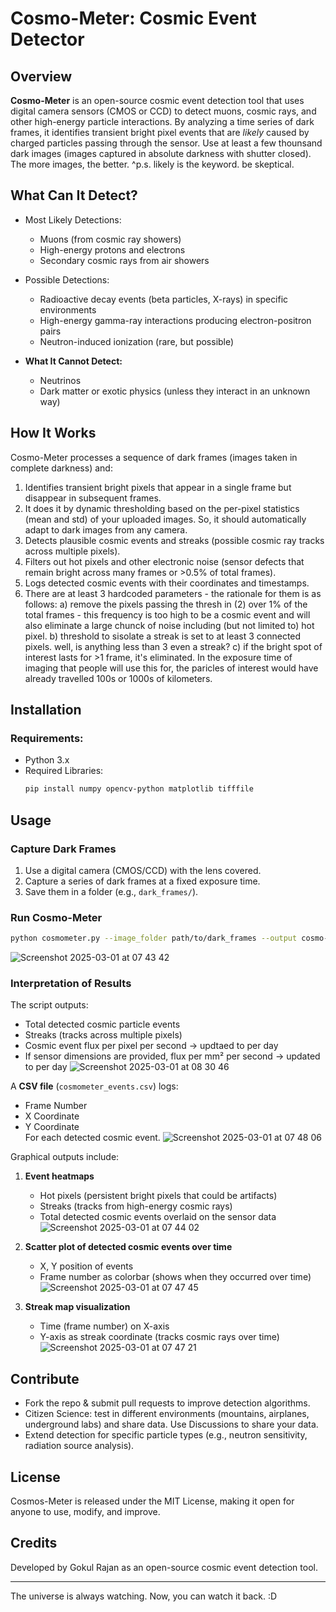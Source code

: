 # Cosmo-Meter: Cosmic Event Detector

## Overview
**Cosmo-Meter** is an open-source cosmic event detection tool that uses digital camera sensors (CMOS or CCD) to detect muons, cosmic rays, and other high-energy particle interactions. By analyzing a time series of dark frames, it identifies transient bright pixel events that are _likely_ caused by charged particles passing through the sensor. Use at least a few thounsand dark images (images captured in absolute darkness with shutter closed). The more images, the better.
^p.s. likely is the keyword. be skeptical.

## What Can It Detect?
- Most Likely Detections:
  - Muons (from cosmic ray showers)
  - High-energy protons and electrons
  - Secondary cosmic rays from air showers
    
- Possible Detections:
  - Radioactive decay events (beta particles, X-rays) in specific environments
  - High-energy gamma-ray interactions producing electron-positron pairs
  - Neutron-induced ionization (rare, but possible)

- **What It Cannot Detect:**
  - Neutrinos
  - Dark matter or exotic physics (unless they interact in an unknown way)

## How It Works
Cosmo-Meter processes a sequence of dark frames (images taken in complete darkness) and:
1. Identifies transient bright pixels that appear in a single frame but disappear in subsequent frames.
2. It does it by dynamic thresholding based on the per-pixel statistics (mean and std) of your uploaded images. So, it should automatically adapt to dark images from any camera.
3. Detects plausible cosmic events and streaks (possible cosmic ray tracks across multiple pixels).
4. Filters out hot pixels and other electronic noise (sensor defects that remain bright across many frames or >0.5% of total frames).
5. Logs detected cosmic events with their coordinates and timestamps.
6. There are at least 3 hardcoded parameters - the rationale for them is as follows: a) remove the pixels passing the thresh in (2) over 1% of the total frames - this frequency is too high to be a cosmic event and will also eliminate a large chunck of noise including (but not limited to) hot pixel. b) threshold to sisolate a streak is set to at least 3 connected pixels. well, is anything less than 3 even a streak? c) if the bright spot of interest lasts for >1 frame, it's eliminated. In the exposure time of imaging that people will use this for, the paricles of interest would have already travelled 100s or 1000s of kilometers.

## Installation
### Requirements:
- Python 3.x
- Required Libraries:
  ```bash
  pip install numpy opencv-python matplotlib tifffile
  ```

## Usage
### Capture Dark Frames
1. Use a digital camera (CMOS/CCD) with the lens covered.
2. Capture a series of dark frames at a fixed exposure time.
3. Save them in a folder (e.g., `dark_frames/`).

### Run Cosmo-Meter
```bash
python cosmometer.py --image_folder path/to/dark_frames --output cosmo-meter_events.csv
```
![Screenshot 2025-03-01 at 07 43 42](https://github.com/user-attachments/assets/fdcc0b1a-17d7-4db5-9d60-0a23f788a94d)


### Interpretation of Results
The script outputs:  
- Total detected cosmic particle events  
- Streaks (tracks across multiple pixels)  
- Cosmic event flux per pixel per second -> updtaed to per day
- If sensor dimensions are provided, flux per mm² per second -> updated to per day
![Screenshot 2025-03-01 at 08 30 46](https://github.com/user-attachments/assets/30159d5c-a7e1-43d0-b097-a69b838a9748)



A **CSV file** (`cosmometer_events.csv`) logs:  
- Frame Number  
- X Coordinate  
- Y Coordinate  
For each detected cosmic event.
![Screenshot 2025-03-01 at 07 48 06](https://github.com/user-attachments/assets/926e4b79-8fff-495e-98a3-4f54bebac4dc)


Graphical outputs include:  

1. **Event heatmaps**  
   - Hot pixels (persistent bright pixels that could be artifacts)  
   - Streaks (tracks from high-energy cosmic rays)  
   - Total detected cosmic events overlaid on the sensor data
     ![Screenshot 2025-03-01 at 07 44 02](https://github.com/user-attachments/assets/5a23bde7-52e8-481d-84b4-e5952b8de075)


2. **Scatter plot of detected cosmic events over time**  
   - X, Y position of events  
   - Frame number as colorbar (shows when they occurred over time)
     ![Screenshot 2025-03-01 at 07 47 45](https://github.com/user-attachments/assets/5dd270e6-785e-4abb-96b6-d500bd08b5ca)


3. **Streak map visualization**  
   - Time (frame number) on X-axis  
   - Y-axis as streak coordinate (tracks cosmic rays over time)
     ![Screenshot 2025-03-01 at 07 47 21](https://github.com/user-attachments/assets/52168d34-43b6-4496-a716-09e7fe488843)


## Contribute
- Fork the repo & submit pull requests to improve detection algorithms.
- Citizen Science: test in different environments (mountains, airplanes, underground labs) and share data. Use     Discussions to share your data.
- Extend detection for specific particle types (e.g., neutron sensitivity, radiation source analysis).

## License
Cosmos-Meter is released under the MIT License, making it open for anyone to use, modify, and improve.

## Credits
Developed by Gokul Rajan as an open-source cosmic event detection tool.

---
The universe is always watching. Now, you can watch it back. :D
